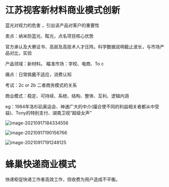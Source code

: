 # 江苏视客新材料商业模式创新

蓝光对视力的危害  ，引出该产品对客户的重要性

卖点：纳米防蓝光、眩光，点名项目核心优势

官方承认及大赛证书、高层及高技术人才压阵。科学数据说明截止波长，与市场产品对比，实验

产品领域：新材料。   瞄准市场：学校、电商、To c

痛点：日常佩戴不适应，消费认知

考试：2c or 2b    二者商务模式的关系

商业模式：稳定、可持续、系统、结构、整体、互利、逻辑内涵

eg：1984年洛杉矶奥运会、神通广大的中介(撮合使不同的利益相关者都从中受益)、Tony的特别支付、湖南卫视“超级女声”

![image-20210917184334556](/home/lemon/.config/Typora/typora-user-images/image-20210917184334556.png)

![image-20210917190156766](/home/lemon/.config/Typora/typora-user-images/image-20210917190156766.png)

![image-20210917191248125](/home/lemon/.config/Typora/typora-user-images/image-20210917191248125.png)

# 蜂巢快递商业模式

快递柜促快递工作者高效工作，但收费为用户造成不平衡。

